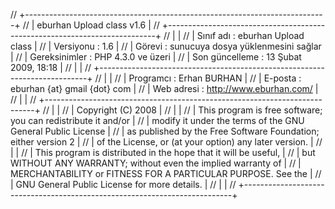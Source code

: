 // +---------------------------------------------------------------------------+
// | eburhan Upload class v1.6                                                 |
// +---------------------------------------------------------------------------+
// |                                                                           |
// | Sınıf adı      : eburhan Upload class                                     |
// | Versiyonu      : 1.6                                                      |
// | Görevi         : sunucuya dosya yüklenmesini sağlar                       |
// | Gereksinimler  : PHP 4.3.0 ve üzeri                                       |
// | Son güncelleme : 13 Şubat 2009, 18:18                                     |
// |                                                                           |
// +---------------------------------------------------------------------------+
// |                                                                           |
// | Programcı      : Erhan BURHAN                                             |
// | E-posta        : eburhan {at} gmail {dot} com                             |
// | Web adresi     : http://www.eburhan.com/                          		   |
// |                                                                           |
// +---------------------------------------------------------------------------+
// |                                                                           |
// | Copyright (C) 2008                                                        |
// |                                                                           |
// | This program is free software; you can redistribute it and/or             |
// | modify it under the terms of the GNU General Public License               |
// | as published by the Free Software Foundation; either version 2            |
// | of the License, or (at your option) any later version.                    |
// |                                                                           |
// | This program is distributed in the hope that it will be useful,           |
// | but WITHOUT ANY WARRANTY; without even the implied warranty of            |
// | MERCHANTABILITY or FITNESS FOR A PARTICULAR PURPOSE.  See the             |
// | GNU General Public License for more details.                              |
// |                                                                           |
// +---------------------------------------------------------------------------+
